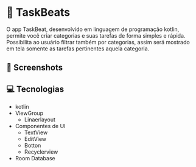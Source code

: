 # 📝 TaskBeats
O app TaskBeat, desenvolvido em linguagem de programação kotlin, permite você criar categorias e suas tarefas de forma simples e rápida. Possibilita ao usuário filtrar também por categorias, assim será mostrado em tela somente as tarefas pertinentes aquela categoria.

## 📱 Screenshots
## 💻 Tecnologias
- kotlin
- ViewGroup
   - Linaerlayout
- Componentes de UI
   - TextView
   - EditView
   - Botton
   - Recyclerview
- Room Database
